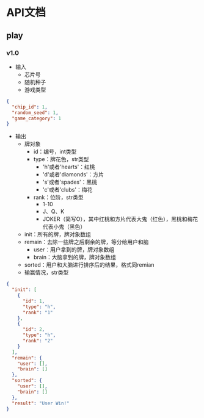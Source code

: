 # API文档

## play

### v1.0

- 输入
    - 芯片号
    - 随机种子
    - 游戏类型

```json
{
  "chip_id": 1,
  "random_seed": 1,
  "game_category": 1
}
```

- 输出
    - 牌对象
        - id：编号，int类型
        - type：牌花色，str类型
            - 'h'或者'hearts'：红桃
            - 'd'或者'diamonds'：方片
            - 's'或者'spades'：黑桃
            - 'c'或者'clubs'：梅花
        - rank：位阶，str类型
            - 1-10
            - J、Q、K
            - JOKER（简写O），其中红桃和方片代表大鬼（红色），黑桃和梅花代表小鬼（黑色）
    - init：所有的牌，牌对象数组
    - remain：去除一些牌之后剩余的牌，等分给用户和脑
        - user：用户拿到的牌，牌对象数组
        - brain：大脑拿到的牌，牌对象数组
    - sorted：用户和大脑进行排序后的结果，格式同remian
    - 输赢情况，str类型

```json
{
  "init": [
    {
      "id": 1,
      "type": "h",
      "rank": "1"
    },
    {
      "id": 2,
      "type": "h",
      "rank": "2"
    }
  ],
  "remain": {
    "user": [],
    "brain": []
  },
  "sorted": {
    "user": [],
    "brain": []
  },
  "result": "User Win!"
}
```
